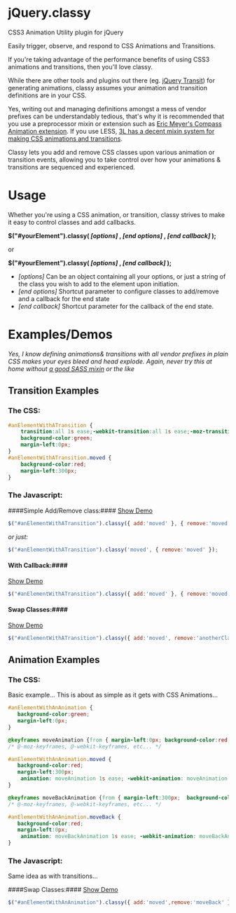 jQuery.classy
=============

CSS3 Animation Utility plugin for jQuery

Easily trigger, observe, and respond to CSS Animations and Transitions.

If you're taking advantage of the performance benefits of using CSS3 animations and transitions, then you'll love classy.

While there are other tools and plugins out there (eg. [jQuery Transit](https://github.com/rstacruz/jquery.transit)) for generating animations, classy assumes your animation and transition definitions are in your CSS.

Yes, writing out and managing definitions amongst a mess of vendor prefixes can be understandably tedious, that's why it is recommended that you use a preprocessor mixin or extension such as [Eric Meyer's Compass Animation extension](https://github.com/ericam/compass-animation). If you use LESS, [3L has a decent mixin system for making CSS animations and transitions](https://github.com/mateuszkocz/3l).

Classy lets you add and remove CSS classes upon various animation or transition events, allowing you to take control over how your animations & transitions are sequenced and experienced.

# Usage #
Whether you're using a CSS animation, or transition, classy strives to make it easy to control classes and add callbacks.

__$("#yourElement").classy( *[options]* , *[end options]* , *[end callback]* );__

or

__$("#yourElement").classy( *[options]* , *[end callback]* );__

* *[options]* Can be an object containing all your options, or just a string of the class you wish to add to the element upon initiation.
* *[end options]* Shortcut parameter to configure classes to add/remove and a callback for the end state
* *[end callback]* Shortcut parameter for the callback of the end state.


# Examples/Demos #
*Yes, I know defining animations& transitions with all vendor prefixes in plain CSS makes your eyes bleed and head explode. Again, never try this at home without [a good SASS mixin](https://github.com/ericam/compass-animation) or the like*

## Transition Examples ##

### The CSS: ###

```css
#anElementWithATransition {
    transition:all 1s ease;-webkit-transition:all 1s ease;-moz-transition:all 1s ease;-o-transition:all 1s ease;-ms-transition:all 1s ease;
    background-color:green;
    margin-left:0px;
}
#anElementWithATransition.moved {
    background-color:red;
    margin-left:300px;
}​
```

### The Javascript: ###
####Simple Add/Remove class:####
[Show Demo](http://jsfiddle.net/adamco/3jKCe/2/)
```javascript
$("#anElementWithATransition").classy({ add:'moved' }, { remove:'moved' });
```
*or just:*
```javascript
$("#anElementWithATransition").classy('moved', { remove:'moved' });
```

#### With Callback:####
[Show Demo](http://jsfiddle.net/adamco/BNdZG/1/)
```javascript
$("#anElementWithATransition").classy({ add:'moved' }, { remove:'moved', call:function(){ alert('at end of transition') } });
```

#### Swap Classes:####
[Show Demo](http://jsfiddle.net/adamco/XG7JQ/2/)
```javascript
$("#anElementWithATransition").classy({ add:'moved', remove:'anotherClass' }, { remove:'moved', add:'anotherClass' });
```

## Animation Examples ##

### The CSS: ###
Basic example... This is about as simple as it gets with CSS Animations...

```css
#anElementWithAnAnimation {
   background-color:green;
   margin-left:0px;
}

@keyframes moveAnimation {from { margin-left:0px; background-color:red; }  to {  margin-left:300px; background-color:green;} } 
/* @-moz-keyframes, @-webkit-keyframes, etc... */

#anElementWithAnAnimation.moved {
   background-color:red;
   margin-left:300px;
    animation: moveAnimation 1s ease; -webkit-animation: moveAnimation 1s ease-in-out;-moz-animation: moveAnimation 1s ease;-o-animation: moveAnimation 1s ease;-ms-animation: moveAnimation 1s ease; 
}​

@keyframes moveBackAnimation {from { margin-left:300px;  background-color:green }  to {  margin-left:0px;  background-color:red; } } 
/* @-moz-keyframes, @-webkit-keyframes, etc... */

#anElementWithAnAnimation.moveBack {
   background-color:red;
   margin-left:0px;
    animation: moveBackAnimation 1s ease; -webkit-animation: moveBackAnimation 1s ease-in-out;-moz-animation: moveBackAnimation 1s ease;-o-animation: moveBackAnimation 1s ease;-ms-animation: moveBackAnimation 1s ease; 
}​
```

### The Javascript: ###

Same idea as with transitions...

####Swap Classes:####
[Show Demo](http://jsfiddle.net/adamco/d6jkk/2/)
```javascript
$("#anElementWithAnAnimation").classy({ add:'moved',remove:'moveBack' }, { remove:'moved', add:'moveBack'});
```